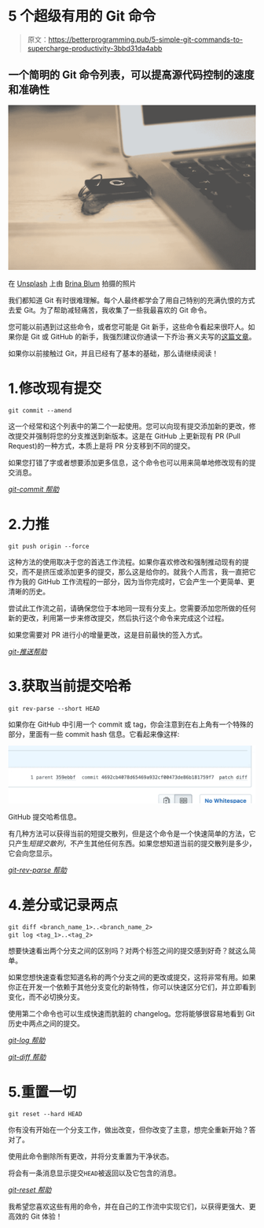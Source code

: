 # 5 个超级有用的 Git 命令

> 原文：<https://betterprogramming.pub/5-simple-git-commands-to-supercharge-productivity-3bbd31da4abb>

## 一个简明的 Git 命令列表，可以提高源代码控制的速度和准确性

![](img/c6d4e0c0b794a07b9137baf7517bb05b.png)

在 [Unsplash](https://unsplash.com/s/photos/github?utm_source=unsplash&utm_medium=referral&utm_content=creditCopyText) 上由 [Brina Blum](https://unsplash.com/@brina_blum?utm_source=unsplash&utm_medium=referral&utm_content=creditCopyText) 拍摄的照片

我们都知道 Git 有时很难理解。每个人最终都学会了用自己特别的充满仇恨的方式去爱 Git。为了帮助减轻痛苦，我收集了一些我最喜欢的 Git 命令。

您可能以前遇到过这些命令，或者您可能是 Git 新手，这些命令看起来很吓人。如果你是 Git 或 GitHub 的新手，我强烈建议你通读一下乔治·赛义夫写的[这篇文章](https://medium.com/@george.seif94/a-full-tutorial-on-how-to-use-github-88466bac7d42)。

如果你以前接触过 Git，并且已经有了基本的基础，那么请继续阅读！

# 1.修改现有提交

```
git commit --amend
```

这一个经常和这个列表中的第二个一起使用。您可以向现有提交添加新的更改，修改提交并强制将您的分支推送到新版本。这是在 GitHub 上更新现有 PR (Pull Request)的一种方式，本质上是将 PR 分支移到不同的提交。

如果您打错了字或者想要添加更多信息，这个命令也可以用来简单地修改现有的提交消息。

[*git-commit 帮助*](https://git-scm.com/docs/git-commit)

# 2.力推

```
git push origin --force
```

这种方法的使用取决于您的首选工作流程。如果你喜欢修改和强制推动现有的提交，而不是挤压或添加更多的提交，那么这是给你的。就我个人而言，我一直把它作为我的 GitHub 工作流程的一部分，因为当你完成时，它会产生一个更简单、更清晰的历史。

尝试此工作流之前，请确保您位于本地同一现有分支上。您需要添加您所做的任何新的更改，利用第一步来修改提交，然后执行这个命令来完成这个过程。

如果您需要对 PR 进行小的增量更改，这是目前最快的签入方式。

[*git-推送帮助*](https://git-scm.com/docs/git-push)

# 3.获取当前提交哈希

```
git rev-parse --short HEAD
```

如果你在 GitHub 中引用一个 commit 或 tag，你会注意到在右上角有一个特殊的部分，里面有一些 commit hash 信息。它看起来像这样:

![](img/5243111bf190b0e0cba0fb523398d104.png)

GitHub 提交哈希信息。

有几种方法可以获得当前的短提交散列，但是这个命令是一个快速简单的方法，它只产生*短提交散列*，不产生其他任何东西。如果您想知道当前的提交散列是多少，它会向您显示。

[*git-rev-parse 帮助*](https://git-scm.com/docs/git-rev-parse)

# 4.差分或记录两点

```
git diff <branch_name_1>..<branch_name_2>
git log <tag_1>..<tag_2>
```

想要快速看出两个分支之间的区别吗？对两个标签之间的提交感到好奇？就这么简单。

如果您想快速查看您知道名称的两个分支之间的更改或提交，这将非常有用。如果你正在开发一个依赖于其他分支变化的新特性，你可以快速区分它们，并立即看到变化，而不必切换分支。

使用第二个命令也可以生成快速而肮脏的 changelog。您将能够很容易地看到 Git 历史中两点之间的提交。

[*git-log 帮助*](https://git-scm.com/docs/git-log)

[*git-diff 帮助*](https://git-scm.com/docs/git-diff)

# 5.重置一切

```
git reset --hard HEAD
```

你有没有开始在一个分支工作，做出改变，但你改变了主意，想完全重新开始？答对了。

使用此命令删除所有更改，并将分支重置为干净状态。

将会有一条消息显示提交`HEAD`被返回以及它包含的消息。

[*git-reset 帮助*](https://git-scm.com/docs/git-reset)

我希望您喜欢这些有用的命令，并在自己的工作流中实现它们，以获得更强大、更高效的 Git 体验！